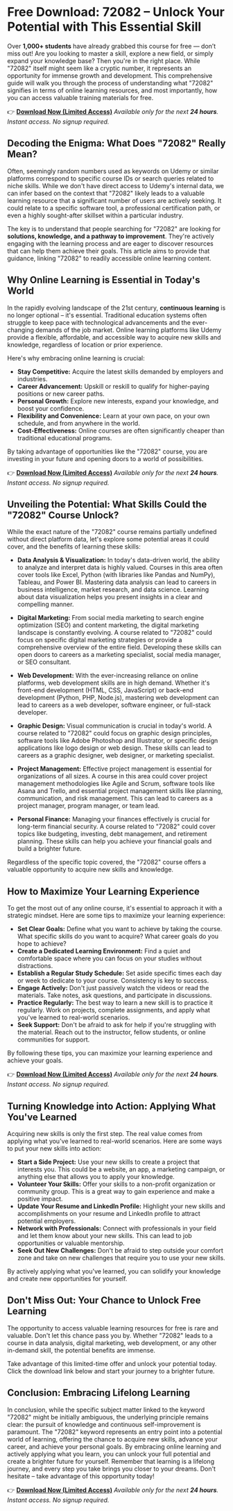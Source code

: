 # Free Download: 72082 – Unlock Your Potential with This Essential Skill

Over **1,000+ students** have already grabbed this course for free — don’t miss out! Are you looking to master a skill, explore a new field, or simply expand your knowledge base? Then you're in the right place. While "72082" itself might seem like a cryptic number, it represents an opportunity for immense growth and development. This comprehensive guide will walk you through the process of understanding what "72082" signifies in terms of online learning resources, and most importantly, how you can access valuable training materials for free.

👉 **[Download Now (Limited Access)](https://udemywork.com/72082)**
_Available only for the next **24 hours**. Instant access. No signup required._

## Decoding the Enigma: What Does "72082" Really Mean?

Often, seemingly random numbers used as keywords on Udemy or similar platforms correspond to specific course IDs or search queries related to niche skills. While we don't have direct access to Udemy's internal data, we can infer based on the context that "72082" likely leads to a valuable learning resource that a significant number of users are actively seeking. It could relate to a specific software tool, a professional certification path, or even a highly sought-after skillset within a particular industry.

The key is to understand that people searching for "72082" are looking for **solutions, knowledge, and a pathway to improvement**. They're actively engaging with the learning process and are eager to discover resources that can help them achieve their goals. This article aims to provide that guidance, linking "72082" to readily accessible online learning content.

## Why Online Learning is Essential in Today's World

In the rapidly evolving landscape of the 21st century, **continuous learning** is no longer optional – it's essential. Traditional education systems often struggle to keep pace with technological advancements and the ever-changing demands of the job market. Online learning platforms like Udemy provide a flexible, affordable, and accessible way to acquire new skills and knowledge, regardless of location or prior experience.

Here's why embracing online learning is crucial:

*   **Stay Competitive:** Acquire the latest skills demanded by employers and industries.
*   **Career Advancement:** Upskill or reskill to qualify for higher-paying positions or new career paths.
*   **Personal Growth:** Explore new interests, expand your knowledge, and boost your confidence.
*   **Flexibility and Convenience:** Learn at your own pace, on your own schedule, and from anywhere in the world.
*   **Cost-Effectiveness:** Online courses are often significantly cheaper than traditional educational programs.

By taking advantage of opportunities like the "72082" course, you are investing in your future and opening doors to a world of possibilities.

👉 **[Download Now (Limited Access)](https://udemywork.com/72082)**
_Available only for the next **24 hours**. Instant access. No signup required._

## Unveiling the Potential: What Skills Could the "72082" Course Unlock?

While the exact nature of the "72082" course remains partially undefined without direct platform data, let's explore some potential areas it could cover, and the benefits of learning these skills:

*   **Data Analysis & Visualization:** In today's data-driven world, the ability to analyze and interpret data is highly valued. Courses in this area often cover tools like Excel, Python (with libraries like Pandas and NumPy), Tableau, and Power BI. Mastering data analysis can lead to careers in business intelligence, market research, and data science. Learning about data visualization helps you present insights in a clear and compelling manner.

*   **Digital Marketing:** From social media marketing to search engine optimization (SEO) and content marketing, the digital marketing landscape is constantly evolving. A course related to "72082" could focus on specific digital marketing strategies or provide a comprehensive overview of the entire field. Developing these skills can open doors to careers as a marketing specialist, social media manager, or SEO consultant.

*   **Web Development:** With the ever-increasing reliance on online platforms, web development skills are in high demand. Whether it's front-end development (HTML, CSS, JavaScript) or back-end development (Python, PHP, Node.js), mastering web development can lead to careers as a web developer, software engineer, or full-stack developer.

*   **Graphic Design:** Visual communication is crucial in today's world. A course related to "72082" could focus on graphic design principles, software tools like Adobe Photoshop and Illustrator, or specific design applications like logo design or web design. These skills can lead to careers as a graphic designer, web designer, or marketing specialist.

*   **Project Management:** Effective project management is essential for organizations of all sizes. A course in this area could cover project management methodologies like Agile and Scrum, software tools like Asana and Trello, and essential project management skills like planning, communication, and risk management. This can lead to careers as a project manager, program manager, or team lead.

*   **Personal Finance:** Managing your finances effectively is crucial for long-term financial security. A course related to "72082" could cover topics like budgeting, investing, debt management, and retirement planning. These skills can help you achieve your financial goals and build a brighter future.

Regardless of the specific topic covered, the "72082" course offers a valuable opportunity to acquire new skills and knowledge.

## How to Maximize Your Learning Experience

To get the most out of any online course, it's essential to approach it with a strategic mindset. Here are some tips to maximize your learning experience:

*   **Set Clear Goals:** Define what you want to achieve by taking the course. What specific skills do you want to acquire? What career goals do you hope to achieve?
*   **Create a Dedicated Learning Environment:** Find a quiet and comfortable space where you can focus on your studies without distractions.
*   **Establish a Regular Study Schedule:** Set aside specific times each day or week to dedicate to your course. Consistency is key to success.
*   **Engage Actively:** Don't just passively watch the videos or read the materials. Take notes, ask questions, and participate in discussions.
*   **Practice Regularly:** The best way to learn a new skill is to practice it regularly. Work on projects, complete assignments, and apply what you've learned to real-world scenarios.
*   **Seek Support:** Don't be afraid to ask for help if you're struggling with the material. Reach out to the instructor, fellow students, or online communities for support.

By following these tips, you can maximize your learning experience and achieve your goals.

👉 **[Download Now (Limited Access)](https://udemywork.com/72082)**
_Available only for the next **24 hours**. Instant access. No signup required._

## Turning Knowledge into Action: Applying What You've Learned

Acquiring new skills is only the first step. The real value comes from applying what you've learned to real-world scenarios. Here are some ways to put your new skills into action:

*   **Start a Side Project:** Use your new skills to create a project that interests you. This could be a website, an app, a marketing campaign, or anything else that allows you to apply your knowledge.
*   **Volunteer Your Skills:** Offer your skills to a non-profit organization or community group. This is a great way to gain experience and make a positive impact.
*   **Update Your Resume and LinkedIn Profile:** Highlight your new skills and accomplishments on your resume and LinkedIn profile to attract potential employers.
*   **Network with Professionals:** Connect with professionals in your field and let them know about your new skills. This can lead to job opportunities or valuable mentorship.
*   **Seek Out New Challenges:** Don't be afraid to step outside your comfort zone and take on new challenges that require you to use your new skills.

By actively applying what you've learned, you can solidify your knowledge and create new opportunities for yourself.

## Don't Miss Out: Your Chance to Unlock Free Learning

The opportunity to access valuable learning resources for free is rare and valuable. Don't let this chance pass you by. Whether "72082" leads to a course in data analysis, digital marketing, web development, or any other in-demand skill, the potential benefits are immense.

Take advantage of this limited-time offer and unlock your potential today. Click the download link below and start your journey to a brighter future.

## Conclusion: Embracing Lifelong Learning

In conclusion, while the specific subject matter linked to the keyword "72082" might be initially ambiguous, the underlying principle remains clear: the pursuit of knowledge and continuous self-improvement is paramount. The "72082" keyword represents an entry point into a potential world of learning, offering the chance to acquire new skills, advance your career, and achieve your personal goals. By embracing online learning and actively applying what you learn, you can unlock your full potential and create a brighter future for yourself. Remember that learning is a lifelong journey, and every step you take brings you closer to your dreams. Don't hesitate – take advantage of this opportunity today!

👉 **[Download Now (Limited Access)](https://udemywork.com/72082)**
_Available only for the next **24 hours**. Instant access. No signup required._

